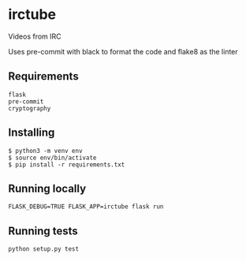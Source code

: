 # irctube #

Videos from IRC

Uses pre-commit with black to format the code and flake8 as the linter
## Requirements ##

    flask
    pre-commit 
    cryptography
## Installing ##

    $ python3 -m venv env
    $ source env/bin/activate
    $ pip install -r requirements.txt

## Running locally ##

    FLASK_DEBUG=TRUE FLASK_APP=irctube flask run

## Running tests ##

    python setup.py test
